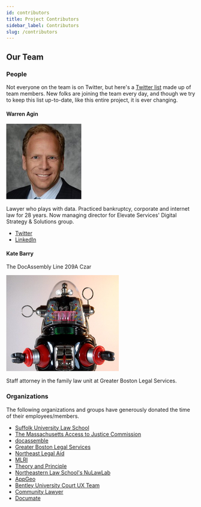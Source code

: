 ```yaml
---
id: contributors 
title: Project Contributors
sidebar_label: Contributors
slug: /contributors
---
```


## Our Team

### People 

Not everyone on the team is on Twitter, but here's a [Twitter list](https://twitter.com/i/lists/1246069325880012800?s=20) made up of team members. New folks are joining the team every day, and though we try to keep this list up-to-date, like this entire project, it is ever changing.


<!-- START OF BLANK BIO TEMPLATE
  <div class="listing" style="float:left;border-top: solid 1px #ccc;padding:0 15px 15px 15px;width:100%">
    <a name="lastname" href="doc-assembly-line/#lastname" class="anchor" alt="deep link to this section" style="margin-top:15px;"></a>
    <div class="profile_wrapper">
      <div class="profile_pic" style="background-image: url('doc-assembly-line/images/lastname.jpg');background-size:200px;background-position: 0px 0px;"></div>
    </div>
    <p class="profile_title">
      <b>firstname Lastname</b>, Title
    </p>
    <p>Text of bio.</p>
    <p style="text-align:right;">
      <a href="">Personal Website</a> |
      <a href="">Twitter</a> |
      <a href="">LinkedIn</a>
    </p>
  </div>
END OF BLANK BIO TEMPLATE -->

#### Warren Agin

![Agin Profile Pic](./assets/contributors/agin.jpg)

Lawyer who plays with data. Practiced bankruptcy, corporate and internet law for 28 years. Now managing director for Elevate Services' Digital Strategy & Solutions group.
* [Twitter](https://twitter.com/analyticlaw)
* [LinkedIn](https://www.linkedin.com/in/warren-e-agin-a50b0/)


#### Kate Barry
The DocAssembly Line 209A Czar

![Kate Barry Profile Pic](./assets/contributors/robby.jpg)

Staff attorney in the family law unit at Greater Boston Legal Services.

<!--

    <a name="bonardi" href="doc-assembly-line/#bonardi" class="anchor" alt="deep link to this section" style="margin-top:15px;"></a>
    <div class="profile_wrapper"><div class="profile_pic" style="background-image: url('doc-assembly-line/images/bonardi.jpg');background-size:200px;background-position: 0px 0px;"></div></div>
    <p class="profile_title">
			<b>Mia Bonardi</b></p>
    <p>Mia Bonardi is a 2L at Suffolk University Law School.</p>
    <p style="text-align:right;">
      <a href="https://www.linkedin.com/in/miabonardi/" target="_blank">LinkedIn</a>
    </p>


    <a name="brooks" href="doc-assembly-line/#brooks" class="anchor" alt="deep link to this section" style="margin-top:15px;"></a>
    <div class="profile_wrapper"><div class="profile_pic" style="background-image: url('doc-assembly-line/images/brooks.jpg');background-size:200px;background-position: 0px 0px;"></div></div>
    <p class="profile_title">
			<b>Matthew Brooks</b>, DocAssembly Line Project Manager Emeritus</p>
    <p>Matt Brooks is a staff attorney at <a href="https://www.gbls.org/">Greater Boston Legal Services</a> who focuses on consumer debt issues. He is also an occasional docassemble developer, a former Equal Justice Works Fellow, and a former law clerk for the Bankruptcy Court for the Northern District of Texas. He once rode <a href="https://en.wikipedia.org/wiki/Coney_Island_Cyclone">The Cyclone</a> rollercoaster in Coney Island 135 times in a row to raise an embarrassingly small amount of money for charity. The experience haunts him to this day.</p>
    <p style="text-align:right;">
      <a href="https://www.linkedin.com/in/matthew-brooks-he-him-ab944315/" target="_blank">LinkedIn</a>
    </p>


    <a name="burnham" href="doc-assembly-line/#burnham" class="anchor" alt="deep link to this section" style="margin-top:15px;"></a>
    <div class="profile_wrapper"><div class="profile_pic" style="background-image: url('https://media-exp1.licdn.com/dms/image/C4D03AQFTsYezm8rnbg/profile-displayphoto-shrink_200_200/0?e=1596067200&v=beta&t=wc673zbH_WIw6uyVPIf6tF5Dz4lpgmAj7cv9kNgDngo');background-size:230px;background-position: -20px 0px;"></div></div>
    <p class="profile_title">
			<b>Chandler Burnham</b></p>
    <p>Chandler is a Massachusetts native currently attending Boston University School of Law. Prior to law school, he worked for a Boston based tech company after studying biology at University of Massachusetts Amherst.</p>
    <p style="text-align:right;">
      <a href="https://www.linkedin.com/in/chandler-burnham/" target="_blank">LinkedIn</a>
    </p>


    <a name="caramello" href="doc-assembly-line/#caramello" class="anchor" alt="deep link to this section" style="margin-top:15px;"></a>
    <div class="profile_wrapper"><div class="profile_pic" style="background-image: url('images/robby.jpg');background-size:230px;background-position: -20px 0px;"></div></div>
    <p class="profile_title">
			<b>Esme Caramello</b></p>
    <p>Faculty Director at the Harvard Legal Aid Bureau, Member of the Access to Justice Commission and its COVID-19 Task Force</p>
    <p style="text-align:right;">
      <a href="https://hls.harvard.edu/faculty/directory/10132/Caramello" target="_blank">University Listing</a>
    </p>

  <a name="castor" href="doc-assembly-line/#castor" class="anchor" alt="deep link to this section" style="margin-top:15px;"></a>
    <div class="profile_wrapper"><div class="profile_pic" style="background-image: url('https://raw.githubusercontent.com/SuffolkLITLab/doc-assembly-line/master/images/castor.jpg');background-size:200px;background-position: 0px 0px;"></div></div>
    <p class="profile_title">
			<b>Jack Castor</b></p>
    <p>Jack Castor is a rising 2L at Suffolk University Law School. Jack is amazing at playing Tetris and has even surpassed Steve Wozniak's infamous high score. Everyone is impressed with his Tetris skills.</p>
    <p style="text-align:right;">
      <a href="https://www.linkedin.com/in/jcastor/" target="_blank">LinkedIn</a>
    </p>

    <a name="colarusso" href="doc-assembly-line/#colarusso" class="anchor" alt="deep link to this section" style="margin-top:15px;"></a>
    <div class="profile_wrapper"><div class="profile_pic" style="background-image: url('../images/colarusso_1.jpg');background-position: -45px center;"></div></div>
    <p class="profile_title">
			<b>David Colarusso</b>, Director of the Legal Innovation and Technology Lab, Practitioner-in-Residence</p>
    <p>David Colarusso is the Director of Suffolk University Law School's Legal Innovation and Technology Lab. An attorney and educator by training, he has worked as a public defender, data scientist, software engineer, and high school physics teacher. He is the author of a programming language for lawyers, <a href="http://www.qnamarkup.org/">QnA Markup</a>, an award winning <a href="http://www.lawtechnologytoday.org/2014/08/aba-first-hackathon-how-a-public-defender-built-due-processr/">legal hacker</a>, <a href="http://www.abajournal.com/legalrebels/article/david_colarusso_profile">ABA Legal Rebel</a>, and <a href="http://www.fastcase.com/fastcase50/?class=2016">Fastcase 50 honoree</a>. In 2017 he was named one of the ABA's <a href="http://www.abajournal.com/magazine/article/best_law_twitter_
	    _100">top legal tweeters</a>.</p>
    <p style="text-align:right;">
      <a href="http://www.davidcolarusso.com/" target="_blank">Personal Website</a> |
      <a href="https://twitter.com/Colarusso" target="_blank">Twitter</a> |
      <a href="https://www.linkedin.com/in/colarusso/" target="_blank">LinkedIn</a> |
      <a href="https://osf.io/fya6w/" target="_blank">LawArXiv</a>
    </p>


    <a name="cronin" href="doc-assembly-line/#cronin" class="anchor" alt="deep link to this section" style="margin-top:15px;"></a>
    <div class="profile_wrapper">
	    <div class="profile_pic" style="background-image: url('https://raw.githubusercontent.com/SuffolkLITLab/doc-assembly-line/master/images/cronin.jpg');background-size:200px;background-position: 0px 0px;"></div></div>
    <p class="profile_title">
			<b>Michael Cronin</b></p>
    <p>Michael is a 2021 J.D. Candidate at Suffolk University Law School. He is the President of the Real Estate and Trusts and Estates student association at Suffolk and graduated from Wheaton College in 2016 where he was a 4 year varsity soccer athlete and Philosophy Major.</p>
    <p style="text-align:right;">
      <a href="https://www.linkedin.com/in/michael-cronin-384608116" target="_blank">LinkedIn</a>
    </p>

  
    <a name="cantrell" href="doc-assembly-line/#cantrell" class="anchor" alt="deep link to this section" style="margin-top:15px;"></a>
    <div class="profile_wrapper">
      <div class="profile_pic" style="background-image: url('doc-assembly-line/images/cantrell.jpg');background-size:200px;background-position: 0px 0px;"></div>
    </div>
    <p class="profile_title">
      <b>Jodi Cantrell</b>, Title
    </p>
    <p>Jodi is a 4L at Suffolk University Law School in Boston and has more than 20 years of IT experience.  As a former IT Director with Thermo Fisher Scientific, Jodi lead the North American Employee Experience group consisting of the Desktop and Site Support teams, as well as leading the Global IT Service Desk. She also held various project management roles within the IT Organization and played a key role in leading system integrations following Thermo Fisher's acquisition of Life Technologies in 2014.  Prior to joining Thermo Fisher in 2011, Jodi spent 10 years in various IT leadership functions with America West Airlines and US Airways.  Jodi completed her Bachelor's degree in Broadcast Journalism from Arizona State University..</p>
    <p style="text-align:right;">
      <a href="https://www.linkedin.com/in/jodi-cantrell/">LinkedIn</a>
    </p>


    <a name="damico" href="doc-assembly-line/#damico" class="anchor" alt="deep link to this section" style="margin-top:15px;"></a>
    <div class="profile_wrapper"><div class="profile_pic" style="background-image: url('doc-assembly-line/images/damico.jpg');background-size:200px;background-position: 0px 0px;"></div></div>
    <p class="profile_title">
			<b>Charlotte Damico</b></p>
    <p>I am a 3L at Drexel Law School in Philadelphia, PA. Looking forward to helping out!</p>
    <p style="text-align:right;">
      <a href="https://www.linkedin.com/in/charlottedamico/" target="_blank">LinkedIn</a>
    </p>


    <a name="devlin" href="doc-assembly-line/#devlin" class="anchor" alt="deep link to this section" style="margin-top:15px;"></a>
    <div class="profile_wrapper"><div class="profile_pic" style="background-image: url('doc-assembly-line/images/devlin.jpg');background-size:200px;background-position: 0px 0px;"></div></div>
    <p class="profile_title">
			<b>Rose Devlin</b></p>
    <p>Rose is the lead UX/UI designer at Theory and Principle, a legal technology product design and development firm based in Portland, Maine. She has been a designer for 12 years, starting her career as a graphic designer in San Francisco and then moving on to user experience design in 2013. Rose has designed products ranging from large eCommerce sites, to health care products, to applications in the justice space. She is skilled at Sketch and InVision prototyping, moodboards and typography, illustration, and user flows. She has a BFA in Communications Design from Syracuse University’s School of Visual and Performing Arts and is a regular contributor to local User Experience Professional Association chapters.</p>
    <p style="text-align:right;">
      <a href="https://www.linkedin.com/in/rosedevlin/" target="_blank">LinkedIn</a>
    </p>

    <a name="duncan" href="doc-assembly-line/#duncan" class="anchor" alt="deep link to this section" style="margin-top:15px;"></a>
    <div class="profile_wrapper"><div class="profile_pic" style="background-image: url('doc-assembly-line/images/duncan.jpg');background-size:200px;background-position: 0px 0px;"></div></div>
    <p class="profile_title">
			<b>Hadley Duncan</b></p>
    <p>I am a 3L in Quinten Steenhuis's Lawyer Smart Machine course. Prior to law school I worked for a public relations firm in Boston. I attended Trinity College for undergraduate school and played varsity lacrosse and field hockey during my four years there. </p>
    <p style="text-align:right;">
      <a href="https://www.linkedin.com/in/hadley-duncan-541a4364/" target="_blank">LinkedIn</a>
    </p>

    <a name="faig" href="doc-assembly-line/#faig" class="anchor" alt="deep link to this section" style="margin-top:15px;"></a>
    <div class="profile_wrapper"><div class="profile_pic" style="background-image: url('doc-assembly-line/images/faig.jpg');background-size:200px;background-position: -5px -2px;"></div></div>
    <p class="profile_title">
			<b>Alex Faig</b></p>
    <p>3L at William & Mary Law School; grew up in Richmond, Virginia.</p>
    <p style="text-align:right;">
      <a href="https://www.linkedin.com/in/alex-faig-6886b282/" target="_blank">LinkedIn</a>
    </p>

    <a name="godard" href="doc-assembly-line/#godard" class="anchor" alt="deep link to this section" style="margin-top:15px;"></a>
    <div class="profile_wrapper"><div class="profile_pic" style="background-image: url('https://raw.githubusercontent.com/SuffolkLITLab/doc-assembly-line/master/images/godard.jpg');background-size:200px;background-position: 0px 0px;"></div></div>
    <p class="profile_title">
                        <b>Lance Godard</b></p>
    <p>After three decades inside and outside of law firms around the world providing a broad range of marketing, communications, and business development solutions, Lance recently took up coding to join the movement using technology to disrupt the profession, change the ways lawyers provide services, and provide access to justice for the underrepresented.</p>
    <p style="text-align:right;">
      <a href="http://thegodardgroup.com/">Personal Website</a> |
      <a href="https://www.linkedin.com/in/lancegodard/">LinkedIn</a>
    </p>

    <a name="hofrichter" href="doc-assembly-line/#hofrichter" class="anchor" alt="deep link to this section" style="margin-top:15px;"></a>
    <div class="profile_wrapper"><div class="profile_pic" style="background-image: url('doc-assembly-line/images/hofrichter.jpg');background-size:200px;background-position: 0px 0px;"></div></div>
    <p class="profile_title">
			<b>Michael Hofrichter</b></p>
    <p>Outgoing Executive Director for Houston Volunteer Lawyers. Former Operations/Tech at HVL where I did some major HotDocs projects, Docassemble projects, integrated Docassemble into our LegalServer configuration, and other database customizations. Basically held every job at HVL in the decade I worked there and got my first full-time job there because I was a self-taught techie when they needed someone. I went to law school at the University of Houston, undergrad at Brandeis University, and grew up in New Jersey. Outside of work, I'm an ultimate frisbee enthusiast and father of two young kids. </p>
    <p style="text-align:right;">
      <a href="https://twitter.com/mhofrichter" target="_blank">Twitter</a> |
      <a href="https://www.linkedin.com/in/michael-hofrichter-263a411/" target="_blank">LinkedIn</a>
    </p>

    <a name="holt" href="doc-assembly-line/#holt" class="anchor" alt="deep link to this section" style="margin-top:15px;"></a>
    <div class="profile_wrapper"><div class="profile_pic" style="background-image: url('doc-assembly-line/images/holt.jpg');background-size:200px;background-position: 0px 0px;"></div></div>
    <p class="profile_title">
			<b>Abigail Holt</b></p>
    <p>UK Barrister and part-time First-Tier Tribunal Judge Oxford University - MA Jurisprudence Inns of Court School of law - Barrister-at-law Manchester University - MA Healthcare Law and Ethics Kings College, London - Post-graduate Diploma European Law Regents University, London - Diploma in Mediation and ADR  My practice at the Bar is pulmonary disease litigation, clinical negligence and all medical cases (including regulation of healthcare professionals) and general personal injury. From my judicial experience, I have knowledge of human rights, immigration, asylum and elements of EU law and international conventions.  Executive Committee of the European Circuit of the Bar (Treasurer)</p>
    <p style="text-align:right;">
      <a href="https://www.cobden.co.uk/barristers/abigail_holt/" target="_blank">Professional Website</a>
    </p>

    <a name="hughes" href="doc-assembly-line/#hughes" class="anchor" alt="deep link to this section" style="margin-top:15px;"></a>
    <div class="profile_wrapper"><div class="profile_pic" style="background-image: url('doc-assembly-line/images/hughes.jpg');background-size:200px;background-position: 0px 0px;"></div></div>
    <p class="profile_title">
			<b>Fionola Hughes</b></p>
    <p>Fionola is a Law and French Graduate from the National University of Ireland, Galway and Sciences Po University, France.</p>
    <p style="text-align:right;">
      <a href="https://www.linkedin.com/in/fionola-hughes-5b53701b2/" target="_blank">LinkedIn</a>
    </p>

    <a name="jackson" href="doc-assembly-line/#jackson" class="anchor" alt="deep link to this section" style="margin-top:15px;"></a>
    <div class="profile_wrapper"><div class="profile_pic" style="background-image: url('doc-assembly-line/images/jackson.jpg');background-size:200px;background-position: 0px 0px;"></div></div>
    <p class="profile_title">
      <b>Dan Jackson</b></p>
    <p>
      Dan Jackson directs the NuLawLab at Northeastern University School of Law, an interdisciplinary innovation laboratory working to merge creative arts and law to create new models of legal empowerment.  Dan is a 1997 graduate of Northeastern Law and a 1990 graduate of Northwestern University.  Following a postgraduate clerkship with The Hon. Hugh H. Bownes at the U.S. Court of Appeals for the First Circuit, Dan worked for 13 years with the law firm of Bingham McCutchen, ultimately serving as the firm’s director of attorney development after practicing in the employment law group.  Prior to law school, Dan worked as a designer for theater.  He continues to do so, most recently with the Provincetown Tennessee Williams Theater Festival and The Provincetown Theater.
    </p>
    <p style="text-align:right;">
      <a href="https://www.linkedin.com/in/dan-jackson-66898513/" target="_blank">LinkedIn</a>
    </p>

    <a name="macglinchey" href="doc-assembly-line/#macglinchey" class="anchor" alt="deep link to this section" style="margin-top:15px;"></a>
    <div class="profile_wrapper"><div class="profile_pic" style="background-image: url('doc-assembly-line/images/macglinchey.jpg');background-size:200px;background-position: 0px 0px;"></div></div>
    <p class="profile_title">
			<b>Maeve MacGlinchey</b>, DocAssembly Line Project Manager</p>
    <p>Maeve is a South African attorney and notary with four years experience in litigation and transactional law. She resigned from practice at the beginning of 2020 to pursue her interest in improving access to justice and the supply of legal services through the use of technology.</p>
    <p style="text-align:right;">
      <a href="https://twitter.com/maevemac" target="_blank">Twitter</a> |
      <a href="https://www.linkedin.com/in/maevemacglinchey/" target="_blank">LinkedIn</a>
    </p>

    <a name="michelle" href="doc-assembly-line/#michelle" class="anchor" alt="deep link to this section" style="margin-top:15px;"></a>
    <div class="profile_wrapper"><div class="profile_pic" style="background-image: url('images/robby.jpg');background-size:230px;background-position: -20px 0px;"></div></div>
    <p class="profile_title">
			<b>Michelle</b>, DocAssembly Line Project Manager</p>
    <p>Coder interested in creating with people, not for them.</p>
    <p style="text-align:right;">
      <a href="https://twitter.com/restless_tech" target="_blank">Twitter</a>
    </p>

    <a name="milward" href="doc-assembly-line/#milward" class="anchor" alt="deep link to this section" style="margin-top:15px;"></a>
    <div class="profile_wrapper"><div class="profile_pic" style="background-image: url('https://media-exp1.licdn.com/dms/image/C4E03AQEFKWmzZPMBtw/profile-displayphoto-shrink_200_200/0?e=1599696000&v=beta&t=OrjZ-mLLcVd9ZCs-hC7xvL8dG1unZfwzLoZ5-5uFC-A');background-size:200px;background-position: 0px 0px;"></div></div>
    <p class="profile_title">
			<b>Matt Milward</b></p>
    <p>Matt is a rising 2L at Suffolk University Law School.</p>
    <p style="text-align:right;">
      <a href="https://www.linkedin.com/in/matthew-milward-1a605913b/" target="_blank">LinkedIn</a>
    </p>

    <a name="lussier" href="doc-assembly-line/#lussier" class="anchor" alt="deep link to this section" style="margin-top:15px;"></a>
    <div class="profile_wrapper"><div class="profile_pic" style="background-image: url('images/robby.jpg');background-size:230px;background-position: -20px 0px;"></div></div>
    <p class="profile_title">
			<b>Noelle Lussier</b></p>
    <p>Fourth year evening student at Suffolk University Law School</p>


    <a name="perez" href="doc-assembly-line/#perez" class="anchor" alt="deep link to this section" style="margin-top:15px;"></a>
    <div class="profile_wrapper"><div class="profile_pic" style="background-image: url('doc-assembly-line/images/perez.jpg');background-size:200px;background-position: 0px 0px;"></div></div>
    <p class="profile_title">
			<b>Pablo Perez</b></p>
    <p>Right to Counsel Coordinator at the Eviction Defense Collaborative, San Francisco </p>
    <p style="text-align:right;">
      <a href="https://twitter.com/ppr1994" target="_blank">Twitter</a>
    </p>
	
    <a name="richardson" href="doc-assembly-line/#richardson" class="anchor" alt="deep link to this section" style="margin-top:15px;"></a>
    <div class="profile_wrapper"><div class="profile_pic" style="background-image: url('https://raw.githubusercontent.com/SuffolkLITLab/doc-assembly-line/master/images/richardson.jpg');background-size:200px;background-position: 0px 0px;"></div></div>
    <p class="profile_title">
                        <b>James Richardson</b></p>
    <p>James is a third-year law student at Suffolk University Law School.  He is a part of Suffolk's Accelerator to Practice Program and is interested in the use of technology in small firm practice.</p>
    <p style="text-align:right;">
    </p>

    <a name="rigdon" href="doc-assembly-line/#rigdon" class="anchor" alt="deep link to this section" style="margin-top:15px;"></a>
    <div class="profile_wrapper"><div class="profile_pic" style="background-image: url('https://raw.githubusercontent.com/SuffolkLITLab/doc-assembly-line/master/images/rigdon.jpg');background-size:200px;background-position: 0px 0px;"></div></div>
    <p class="profile_title">
                        <b>Blake Rigdon</b></p>
    <p>A rising 2L at Suffolk University Law School with an interest in civil litigation and legal technology.</p>
    <p style="text-align:right;">
      <a href="https://www.linkedin.com/in/blake-rigdon-96b899164/">LinkedIn</a>
    </p>
	
    <a name="robinson" href="doc-assembly-line/#robinson" class="anchor" alt="deep link to this section" style="margin-top:15px;"></a>
    <div class="profile_wrapper"><div class="profile_pic" style="background-image: url('https://www.mlri.org/wp-content/uploads/2018/04/CarolineRobinson.jpg');background-size:200px;background-position: 0px 0px;"></div></div>
    <p class="profile_title">
			<b>Caroline Robinson</b></p>
    <p>Caroline Robinson co-directs the Massachusetts Legal Aid Websites Project, and runs MassLegalHelp.org (MLH), based at Massachusetts Law Reform Institute (MLRI).  The Websites Project uses technology to increase access to justice for low-income and vulnerable Massachusetts residents. MLH is Massachusetts legal aid programs' collaborative effort to provide relevant, easy-to-read, civil legal information and tools for Massachusetts residents.  Prior to joining MLRI, she was Community Content Developer and Artimedia and InTouch Kirklees, a national prototype digital television project integrating community and official information for low income and vulnerable people, in the United Kingdom. She is a Returned Peace Corps Volunteer and has been advocating survivors of domestic violence since 1981.</p>
    <p style="text-align:right;">
      <a href="https://www.linkedin.com/in/caroline-robinson-34708a3/" target="_blank">LinkedIn</a>
    </p>

      <a name="rosenof" href="doc-assembly-line/#rosenof" class="anchor" alt="deep link to this section" style="margin-top:15px;"></a>
      <div class="profile_wrapper"><div class="profile_pic" style="background-size:195px;background-image: url('team/images/rosenof.jpg');background-position: -20px 0px;"></div></div>
      <p class="profile_title">
			<b>Liza Rosenof</b>, Legal Research & Innovation Librarian</p>
      <p>Before coming to Suffolk in 2015, Liza worked as a reference librarian at the Western New England School of Law Library in Springfield, MA. While still in law school, Liza served as an articles editor on the Boston College Environmental Affairs Law Review. She also interned at the Northeastern University School of Law Library and worked part-time at the Honan-Allston branch of the Boston Public Library during library school.</p>
      <p style="text-align:right;">
        <a href="https://www.linkedin.com/in/liza-rosenof-70b1969b/" target="_blank">LinkedIn</a> |
        <a href="https://www.suffolk.edu/law/faculty-research/about-the-library/library-staff/liza-rosenof" target="_blank">University Listing</a>
      </p>


    <a name="roth" href="doc-assembly-line/#roth" class="anchor" alt="deep link to this section" style="margin-top:15px;"></a>
    <div class="profile_wrapper"><div class="profile_pic" style="background-image: url('https://raw.githubusercontent.com/SuffolkLITLab/doc-assembly-line/master/images/roth.jpg');background-size:200px;background-position: 0px 0px;"></div></div>
    <p class="profile_title">
			<b>Samuel Roth</b></p>
    <p>Sam is a 2L student at Suffolk University Law School having previously graduated from the University of Rochester with a B.A. in history.</p>
    <p style="text-align:right;">
      <a href="https://www.linkedin.com/in/samuel-roth-b66464113/" target="_blank">LinkedIn</a>
    </p>


    <a name="rush" href="doc-assembly-line/#rush" class="anchor" alt="deep link to this section" style="margin-top:15px;"></a>
    <div class="profile_wrapper"><div class="profile_pic" style="background-image: url('https://raw.githubusercontent.com/SuffolkLITLab/doc-assembly-line/master/images/rush.jpg');background-size:200px;background-position: 0px 0px;"></div></div>
    <p class="profile_title">
			<b>Melanie Rush</b></p>
    <p>Melanie Rush is a recent graduate of Brandeis University with experience in history, politics, and social justice research. She joined this awesome project through her research internship at the Massachusetts Appleseed Center for Law & Justice. Since then, Melanie has taken on the role of Research and Policy Assistant at Massachusetts Appleseed, working on policy areas including access to justice, language access, and youth homelessness. In her free time, she enjoys watching an unhealthy amount of television, baking chocolate chip cookies, dancing, and catching up on recent historical works.</p>
    <p style="text-align:right;">
      <a href="https://www.linkedin.com/in/melanie-rush-35a04a178/" target="_blank">LinkedIn</a>
    </p>


    <a name="shannon" href="doc-assembly-line/#shannon" class="anchor" alt="deep link to this section" style="margin-top:15px;"></a>
    <div class="profile_wrapper"><div class="profile_pic" style="background-image: url('doc-assembly-line/images/shannon.jpg');background-size:200px;background-position: 0px 0px;"></div></div>
    <p class="profile_title">
			<b>Tyler Shannon</b></p>
    <p>Tyler is a licensed architect in Massachusetts where he leads the data science and research practice of a 100-person architecture and design firm. His work overlaps areas of urban planning, housing and transportation policy, real estate and technology. Tyler is currently in the early stages of the Law School application process and is looking forward to getting more involved in the legal community. Tyler lives in the South End of Boston with his wife and cat.</p>
    <p style="text-align:right;">
      <a href="https://twitter.com/TylerShannon13" target="_blank">Twitter</a> |
      <a href="https://www.linkedin.com/in/tylershannon/" target="_blank">LinkedIn</a>
    </p>


    <a name="slomovics" href="doc-assembly-line/#slomovics" class="anchor" alt="deep link to this section" style="margin-top:15px;"></a>
    <div class="profile_wrapper"><div class="profile_pic" style="background-image: url('https://raw.githubusercontent.com/SuffolkLITLab/doc-assembly-line/master/images/slomovics.jpg');background-size:200px;background-position: 0px 0px;"></div></div>
    <p class="profile_title">
			<b>Michael Slomovics</b></p>
    <p>Michael is a third-year student at Yale Law School. He is from NYC where he plans on living after law school.</p>
    <p style="text-align:right;">
      <a href="https://www.linkedin.com/in/michaelslomovics/" target="_blank">LinkedIn</a>
    </p>


    <a name="Souza" href="doc-assembly-line/#Souza" class="anchor" alt="deep link to this section" style="margin-top:15px;"></a>
    <div class="profile_wrapper"><div class="profile_pic" style="background-image: url('https://raw.githubusercontent.com/SuffolkLITLab/doc-assembly-line/master/images/souza.jpg');background-size:200px;background-position: 0px 0px;"></div></div>
    <p class="profile_title">
			<b>Aubrie Souza</b></p>
    <p>Aubrie is a 2L at Suffolk University Law School.</p>
    <p style="text-align:right;">
      <a href="https://www.linkedin.com/in/aubriesouza/" target="_blank">LinkedIn</a>
    </p>

    <a name="steenhuis" href="doc-assembly-line/#steenhuis" class="anchor" alt="deep link to this section" style="margin-top:15px;"></a>
    <div class="profile_wrapper"><div class="profile_pic" style="background-image: url('https://suffolklitlab.org/team/images/steenhuis.jpg');background-size:200px;background-position: 0px 0px;"></div></div>
    <p class="profile_title">
			<b>Quinten Steenhuis</b>, Clinical Fellow, Legal Innovation and Technology Lab</p>
    <p>Quinten Steenhuis is a clinical fellow at Suffolk Univeristy Law School in their Legal Innovation and Technology Lab. Quinten has practiced housing and eviction defense law since 2008, and has been a professional programmer and web application developer since 2001. He speaks at area law schools and blogs frequently on the topic of legal technology. He works on projects addressing social justice and access to justice with technology focusing on the topic of housing and evictions. Quinten is an active member of his local community, serving as an appointed member of the City of Cambridge's Recycling Advisory Committee, serving on the Access to Justice Commission's working group on housing through the Justice for All initiative, founding a neighborhood political action group, and serving as the long-time president of a <a href="https://www.meetup.com/Scrabble-Enthusiasts-of-Boston/">Scrabble club in Somerville, MA</a>. He received his B.Sc. in Logic and Computation with an additional B.Sc. in Political Science from Carnegie Mellon University and J.D. from Cornell Law School.</p>
    <p style="text-align:right;">
      <a href="https://www.nonprofittechy.com/" target="_blank">Personal Website</a> |
      <a href="https://twitter.com/QSteenhuis" target="_blank">Twitter</a> |
      <a href="https://github.com/nonprofittechy" target="_blank">GitHub</a> |
      <a href="https://www.linkedin.com/in/quintensteenhuis/" target="_blank">LinkedIn</a>
    </p>

    <a name="sturm" href="doc-assembly-line/#sturm" class="anchor" alt="deep link to this section" style="margin-top:15px;"></a>
    <div class="profile_wrapper"><div class="profile_pic" style="background-image: url('images/robby.jpg');background-size:230px;background-position: -20px 0px;"></div></div>
    <p class="profile_title">
			<b>Henry Sturm</b></p>
    <p>
      I'm a 3L at Northeastern University School of Law and the resident legal design apprentice with the NuLaw Lab. Alongside NUSL's Domestic Violence Institute, I am working to help our DV Clinic rapidly respond to the COVID crisis and the likely increase in intimate partner violence during the stay-at-home period. We are doing this by using technology like the Doc Assembly Line to connect with potential clients in Dorchester, MA, which is what brought me to this project.
    </p><p>
      Most importantly, I'm a proud Texan and a pet-parent to 3 cats and 1 dog.
    </p>
    <p style="text-align:right;">
      <a href="https://www.linkedin.com/in/henry-sturm/" target="_blank">LinkedIn</a>
    </p>


    <a name="swadel" href="doc-assembly-line/#swadel" class="anchor" alt="deep link to this section" style="margin-top:15px;"></a>
    <div class="profile_wrapper"><div class="profile_pic" style="background-image: url('images/robby.jpg');background-size:230px;background-position: -20px 0px;"></div></div>
    <p class="profile_title">
			<b>Jason Swadel</b></p>
    <p>2L at Suffolk University Law School; Massachusetts native.</p>

    <a name="taltos" href="doc-assembly-line/#taltos" class="anchor" alt="deep link to this section" style="margin-top:15px;"></a>
    <div class="profile_wrapper"><div class="profile_pic" style="background-image: url('https://raw.githubusercontent.com/SuffolkLITLab/doc-assembly-line/master/images/taltos.jpg');background-size:200px;background-position: 0px 0px;"></div></div>
    <p class="profile_title">
                        <b>Nicholas Taltos</b></p>
    <p>Nick is a rising 3L at Cardozo Law School in New York. He participated in Cardozo's Mediation Clinic and is currently an Executive Editor for the ADR Competition Honor Society. His interest in Access to Justice stems from research assistance he provided for a professor writing about the necessity of Access to Justice material for pro se litigants in mediation. Nick enjoys Tai Chi, improv, and writing.</p>
    <p style="text-align:right;">
      <a href="https://www.linkedin.com/in/nicholas-taltos-17aa07179/">LinkedIn</a>
    </p>
	
    <a name="tamburino" href="doc-assembly-line/#tamburino" class="anchor" alt="deep link to this section" style="margin-top:15px;"></a>
    <div class="profile_wrapper"><div class="profile_pic" style="background-image: url('https://raw.githubusercontent.com/SuffolkLITLab/doc-assembly-line/master/images/tamburino.jpg');background-size:200px;background-position: 0px 0px;"></div></div>
    <p class="profile_title">
                        <b>Vincent Tamburino</b></p>
    <p>Vincent Tamburino is a 3L rising law student at Suffolk University Law School. At Suffolk, Vincent participates in the Business Law Concentration and plans to practice transactional work in New York after he graduates. A proud graduate of Syracuse University, Vincent completed the unthinkable, graduating with a triple major in Political Science, European History & Italian Language and Literature. Once Vincent graduates from Suffolk Law in 2021, he plans on returning to his home state of New York where he will be able to wear his Saquon Barkley jersey in public.</p>
    <p style="text-align:right;">
      <a href="http://www.linkedin.com/in/vincenttamburino">LinkedIn</a>
    </p>

    <a name="titcomb" href="doc-assembly-line/#titcomb" class="anchor" alt="deep link to this section" style="margin-top:15px;"></a>
    <div class="profile_wrapper"><div class="profile_pic" style="background-image: url('https://raw.githubusercontent.com/SuffolkLITLab/doc-assembly-line/master/images/titcomb.jpg');background-size:200px;background-position: 0px 0px;"></div></div>
    <p class="profile_title">
                        <b>Philip Titcomb</b></p>
    <p>Philip is originally from Massachusetts and currently a 2L at New York University School of Law. He previously attended Cornell University, where he studied Industrial & Labor Relations.</p>
    <p style="text-align:right;">
      <a href="https://www.linkedin.com/in/philip-titcomb/">LinkedIn</a>
    </p>
	
    <a name="vaughan" href="doc-assembly-line/#vaughan" class="anchor" alt="deep link to this section" style="margin-top:15px;"></a>
    <div class="profile_wrapper"><div class="profile_pic" style="background-image: url('https://raw.githubusercontent.com/SuffolkLITLab/doc-assembly-line/master/images/sinead.jpg');background-size:200px;background-position: 0px 0px;"></div></div>
    <p class="profile_title">
                        <b>Sinéad Vaughan</b></p>
    <p>Sinéad Vaughan is an International Law, Sociology and Politics graduate from the National University of Ireland, Galway and Leiden University, the Netherlands.</p>
    <p style="text-align:right;">
      <a href="https://www.linkedin.com/in/sin%C3%A9ad-vaughan-she-her-963788140/">LinkedIn</a>
    </p>

    <a name="walton" href="doc-assembly-line/#walton" class="anchor" alt="deep link to this section" style="margin-top:15px;"></a>
    <div class="profile_wrapper"><div class="profile_pic" style="background-image: url('images/robby.jpg');background-size:230px;background-position: -20px 0px;"></div></div>
    <p class="profile_title">
			<b>Katharine Walton</b></p>
    <p>Kat is a second-year law student at the University of Illinois School of Law. She plans to practice in Chicago after she graduates. In her free time, she enjoys reading mystery novels. </p>
    <p style="text-align:right;">
      <a href="https://www.linkedin.com/in/katharine-walton/" target="_blank">LinkedIn</a>
    </p>


    <a name="Weber" href="doc-assembly-line/#weber" class="anchor" alt="deep link to this section" style="margin-top:15px;"></a>
    <div class="profile_wrapper"><div class="profile_pic" style="background-image: url('doc-assembly-line/images/weber.jpg');background-size:200px;background-position: 0px 0px;"></div></div>
    <p class="profile_title">
			<b>Tyler Weber</b></p>
    <p>Tyler is a 3L at Suffolk University Law School. Prior to law school Tyler studied Public Relations at SUNY Fredonia near Buffalo, NY.</p>
    <p style="text-align:right;">
      <a href="https://www.linkedin.com/in/tyler-weber-b70159147/" target="_blank">LinkedIn</a>
    </p>

    -->

### Organizations

The following organizations and groups have generously donated the time of their employees/members.

* <a href="https://www.suffolk.edu/law" target="_blank">Suffolk University Law School</a>
* <a href="http://www.massa2j.org/a2j/" target="_blank">The Massachusetts Access to Justice Commission</a>
* <a href="https://docassemble.org/" target="_blank">docassemble</a>
* <a href="https://www.gbls.org/" target="_blank">Greater Boston Legal Services</a>
* <a href="https://www.northeastlegalaid.org/" target="_blank">Northeast Legal Aid</a>
* <a href="https://www.mlri.org/" target="_blank">MLRI</a>
* <a href="https://www.theoryandprinciple.com/" target="_blank">Theory and Principle</a>
* <a href="https://www.nulawlab.org/" target="_blank">Northeastern Law School's NuLawLab</a>
* <a href="https://www.appgeo.com/" target="_blank">AppGeo</a>
* <a href="https://www.bentley.edu/academics/graduate-programs/masters-human-factors" target="_blank">Bentley University Court UX Team</a>
* <a href="https://community.lawyer/" target="_blank">Community Lawyer</a>
* <a href="https://www.documate.org/" target="_blank">Documate</a>